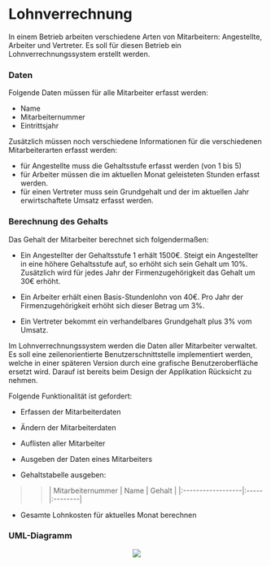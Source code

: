 # Lohnverrechnung #

In einem Betrieb arbeiten verschiedene Arten von Mitarbeitern:
Angestellte, Arbeiter und Vertreter.
Es soll für diesen Betrieb ein Lohnverrechnungssystem erstellt werden.

### Daten ###

Folgende Daten müssen für alle Mitarbeiter erfasst werden:
  * Name
  * Mitarbeiternummer
  * Eintrittsjahr

Zusätzlich müssen noch verschiedene Informationen für die verschiedenen Mitarbeiterarten erfasst werden:

  * für Angestellte muss die Gehaltsstufe erfasst werden (von 1 bis 5)
  * für Arbeiter müssen die im aktuellen Monat geleisteten Stunden erfasst werden.
  * für einen Vertreter muss sein Grundgehalt und der im aktuellen Jahr erwirtschaftete Umsatz erfasst werden.


### Berechnung des Gehalts ###
Das Gehalt der Mitarbeiter berechnet sich folgendermaßen:

  * Ein Angestellter der Gehaltsstufe 1 erhält 1500€. Steigt ein Angestellter in eine höhere Gehaltsstufe auf, so erhöht sich sein Gehalt um 10%. Zusätzlich wird für jedes Jahr der Firmenzugehörigkeit das Gehalt um 30€ erhöht.

  * Ein Arbeiter erhält einen Basis-Stundenlohn von 40€. Pro Jahr der Firmenzugehörigkeit erhöht sich dieser Betrag um 3%.

  * Ein Vertreter bekommt ein verhandelbares Grundgehalt plus 3% vom Umsatz.


Im Lohnverrechnungssystem werden die Daten aller Mitarbeiter verwaltet. Es soll eine zeilenorientierte Benutzerschnittstelle implementiert werden, welche in einer späteren Version durch eine grafische Benutzeroberfläche ersetzt wird. Darauf ist bereits beim Design der Applikation Rücksicht zu nehmen.

Folgende Funktionalität ist gefordert:

  * Erfassen der Mitarbeiterdaten

  * Ändern der Mitarbeiterdaten

  * Auflisten aller Mitarbeiter

  * Ausgeben der Daten eines Mitarbeiters

  * Gehaltstabelle ausgeben:
> > | Mitarbeiternummer | Name |  Gehalt |
|:------------------|:-----|:--------|

  * Gesamte Lohnkosten für aktuelles Monat berechnen


### UML-Diagramm ###
<p align='center'>
<img src='http://pr-gse.googlecode.com/svn/wiki/uebungen/uml/lohnverrechnung.jpg' />
</p>